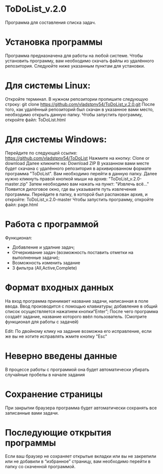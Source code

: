 # ToDoList_v.2.0
Программа для составления списка задач.
# Установка программы
Программа предназначена для работы на любой системе.
Чтобы установить программу, вам необходимо скачать файлы из удалённого репозитория. Следуюйте ниже указанным пунктам для установки.
# Для системы Linux:
Откройте терминал. В нужном репозитории пропишите следующую строку:
git clone https://github.com/vladstpnv54/ToDoList_v.2.0.git
После того, как удалённый репозиторий был скачан в указанное вами место, необходимо открыть данную папку. Чтобы запустить программу, откройте файл:
ToDoList.html
# Для системы Windows:
Перейдите по следующей ссылке:
https://github.com/vladstpnv54/ToDoList
Нажмите на кнопку:
Clone or download
Далее кликните на:
Download ZIP
В указанном вами месте будет скачана с удалённого репозитория в архивированном формате программа "ToDoList". Вам необходимо перейти в данную папку.
Далее нужно кликнуть правой кнопкой мыши на архив:
"ToDoList_v.2.0-master.zip"
Затем необходимо вам нажать на пункт:
"Извлечь всё..."
Появится дилоговое окно, где вы указываете путь извлечения программы.
Перейдите в папку, в которой был распакован архив, и откройте:
ToDoList_v.2.0-master
Чтобы запустить программу, откройте файл:
page.html
# Работа с программой
Функционал:
* Добавление и удалние задач;
* Отчеркивание задач (возможность поставить отметки на выполненные задачи);
* Возможность изменить задание
* 3 фильтра (All,Active,Complete)
# Формат входных данных
На вход программа принимает название задачи, написанная в поле ввода. Ввод производится с помощью клавиатуры; добавление в общий список осуществляется нажатием кнопки“Enter”;
После чего программа создаёт задание, название которого ввёл пользователь. (Смотрите функционал для работы с задачей)

Edit:
По двойному клику на задание возможна его исправление, если же вы не хотите исправлять жмите кнопку "Esc" 

# Неверно введены данные
В процессе работы с программой она будет автоматически убирать случайные пробелы в начале задания

# Сохранение страницы
При закрытии браузера программа будет автоматически сохранять все записанные вами задачи.

# Последующие открытия программы
Если ваш браузер не сохраняет открытые вкладки или вы не закрепили или не добавили в “избранное” страницу, вам необходимо перейти в папку со скаченной программой.
